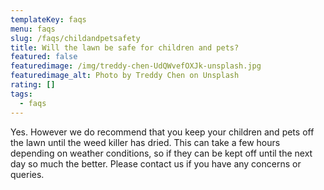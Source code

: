 ```yaml
---
templateKey: faqs
menu: faqs
slug: /faqs/childandpetsafety
title: Will the lawn be safe for children and pets?
featured: false
featuredimage: /img/treddy-chen-UdQWvefOXJk-unsplash.jpg
featuredimage_alt: Photo by Treddy Chen on Unsplash
rating: []
tags:
  - faqs
---
```



Yes. However we do recommend that you keep your children and pets off the lawn until the weed killer has dried.  This can take a few hours depending on weather conditions, so if they can be kept off until the next day so much the better.  Please contact us if you have any concerns or queries.

